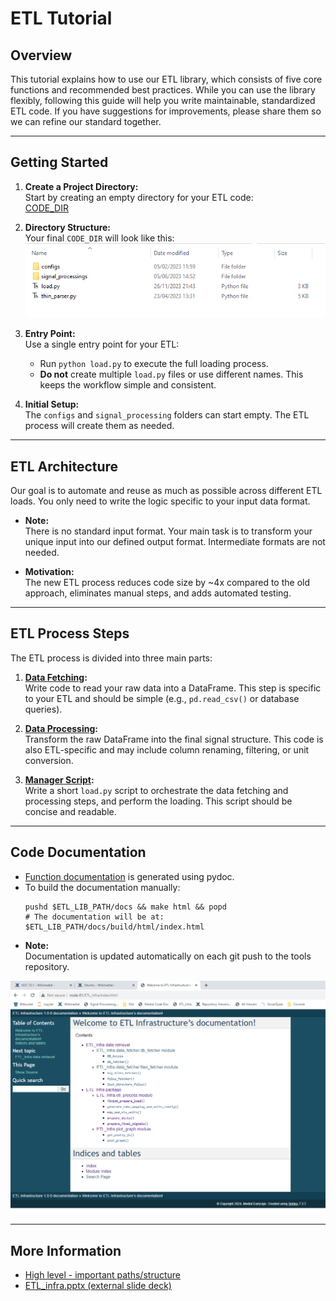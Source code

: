 # ETL Tutorial

## Overview

This tutorial explains how to use our ETL library, which consists of five core functions and recommended best practices. While you can use the library flexibly, following this guide will help you write maintainable, standardized ETL code. If you have suggestions for improvements, please share them so we can refine our standard together.

---

## Getting Started

1. **Create a Project Directory:**  
   Start by creating an empty directory for your ETL code:  
   [CODE_DIR](/Repositories/Solution%20details%20-%20ETL_process%20tool/High%20level%20-%20important%20paths/structure/CODE_DIR)

2. **Directory Structure:**  
   Your final `CODE_DIR` will look like this:  
   [<img src="/attachments/14811356/14811417.png"/>](#)

3. **Entry Point:**  
   Use a single entry point for your ETL:  
   - Run `python load.py` to execute the full loading process.
   - **Do not** create multiple `load.py` files or use different names. This keeps the workflow simple and consistent.

4. **Initial Setup:**  
   The `configs` and `signal_processing` folders can start empty. The ETL process will create them as needed.

---

## ETL Architecture

Our goal is to automate and reuse as much as possible across different ETL loads. You only need to write the logic specific to your input data format.

- **Note:**  
  There is no standard input format. Your main task is to transform your unique input into our defined output format. Intermediate formats are not needed.

- **Motivation:**  
  The new ETL process reduces code size by ~4x compared to the old approach, eliminates manual steps, and adds automated testing.

---

## ETL Process Steps

The ETL process is divided into three main parts:

1. **[Data Fetching](Data%20Fetching%20step):**  
   Write code to read your raw data into a DataFrame. This step is specific to your ETL and should be simple (e.g., `pd.read_csv()` or database queries).

2. **[Data Processing](ETL%20Processing%20Code%20Unit%20Tutorial):**  
   Transform the raw DataFrame into the final signal structure. This code is also ETL-specific and may include column renaming, filtering, or unit conversion.

3. **[Manager Script](ETL%20Manager%20Process):**  
   Write a short `load.py` script to orchestrate the data fetching and processing steps, and perform the loading. This script should be concise and readable.

---

## Code Documentation

- [Function documentation](http://node-01/ETL_Infra/) is generated using pydoc.
- To build the documentation manually:
  ```
  pushd $ETL_LIB_PATH/docs && make html && popd
  # The documentation will be at:
  $ETL_LIB_PATH/docs/build/html/index.html
  ```
- **Note:**  
  Documentation is updated automatically on each git push to the tools repository.

<img src="/attachments/14811356/14811411.png"/>

---

## More Information

- [High level - important paths/structure](/Repositories/Solution%20details%20-%20ETL_process%20tool/High%20level%20-%20important%20paths_structure)
- [ETL_infra.pptx (external slide deck)](https://medial.sharepoint.com/:p:/r/sites/algoteam/Shared%20Documents/General/genericETL/ETL_infra.pptx?d=wd53c98071ab841049d0472b1178fcb6c&csf=1&web=1&e=yREHdL)

